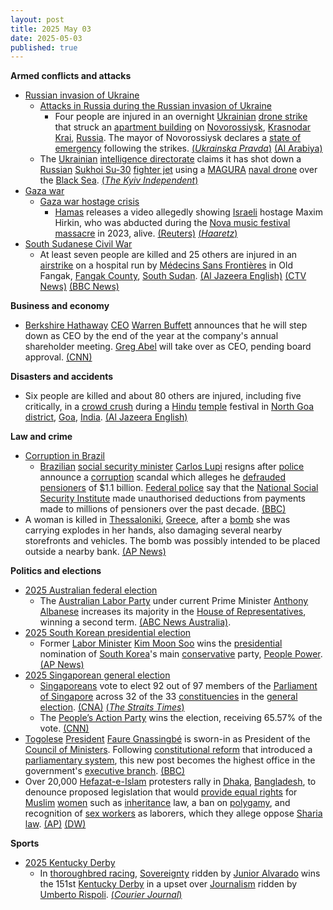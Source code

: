 ```yaml
---
layout: post
title: 2025 May 03
date: 2025-05-03
published: true
---
```



**Armed conflicts and attacks**

* [Russian invasion of Ukraine](https://en.wikipedia.org/wiki/Russian_invasion_of_Ukraine "Russian invasion of Ukraine")
  + [Attacks in Russia during the Russian invasion of Ukraine](https://en.wikipedia.org/wiki/Attacks_in_Russia_during_the_Russian_invasion_of_Ukraine "Attacks in Russia during the Russian invasion of Ukraine")
    - Four people are injured in an overnight [Ukrainian](https://en.wikipedia.org/wiki/Ukrainian_Armed_Forces "Ukrainian Armed Forces") [drone strike](https://en.wikipedia.org/wiki/Drone_warfare "Drone warfare") that struck an [apartment building](https://en.wikipedia.org/wiki/Apartment_building "Apartment building") on [Novorossiysk](https://en.wikipedia.org/wiki/Novorossiysk "Novorossiysk"), [Krasnodar Krai](https://en.wikipedia.org/wiki/Krasnodar_Krai "Krasnodar Krai"), [Russia](https://en.wikipedia.org/wiki/Russia "Russia"). The mayor of Novorossiysk declares a [state of emergency](https://en.wikipedia.org/wiki/State_of_emergency "State of emergency") following the strikes. [(*Ukrainska Pravda*)](https://www.pravda.com.ua/eng/news/2025/05/3/7510394/) [(Al Arabiya)](https://english.alarabiya.net/News/world/2025/05/03/russia-declares-state-of-emergency-at-port-after-ukrainian-drone-attack-on-novorossiysk)
  + The [Ukrainian](https://en.wikipedia.org/wiki/Ukraine "Ukraine") [intelligence directorate](https://en.wikipedia.org/wiki/Main_Directorate_of_Intelligence_%28Ukraine%29 "Main Directorate of Intelligence (Ukraine)") claims it has shot down a [Russian](https://en.wikipedia.org/wiki/Russian_Armed_Forces "Russian Armed Forces") [Sukhoi Su-30](https://en.wikipedia.org/wiki/Sukhoi_Su-30 "Sukhoi Su-30") [fighter jet](https://en.wikipedia.org/wiki/Fighter_jet "Fighter jet") using a [MAGURA](https://en.wikipedia.org/wiki/MAGURA_V5 "MAGURA V5") [naval drone](https://en.wikipedia.org/wiki/Unmanned_surface_vehicle "Unmanned surface vehicle") over the [Black Sea](https://en.wikipedia.org/wiki/Black_Sea "Black Sea"). [(*The Kyiv Independent*)](https://kyivindependent.com/ukrainian-intelligence-says-sea-drone-downs-russian-fighter-jet-in-world-first-strike/)
* [Gaza war](https://en.wikipedia.org/wiki/Gaza_war "Gaza war")
  + [Gaza war hostage crisis](https://en.wikipedia.org/wiki/Gaza_war_hostage_crisis "Gaza war hostage crisis")
    - [Hamas](https://en.wikipedia.org/wiki/Hamas "Hamas") releases a video allegedly showing [Israeli](https://en.wikipedia.org/wiki/Israel "Israel") hostage Maxim Hirkin, who was abducted during the [Nova music festival massacre](https://en.wikipedia.org/wiki/Nova_music_festival_massacre "Nova music festival massacre") in 2023, alive. [(Reuters)](https://www.reuters.com/world/middle-east/hamas-releases-video-man-identified-gaza-hostage-2025-05-03/) [(*Haaretz*)](https://www.haaretz.com/israel-news/2025-05-03/ty-article/.premium/hamas-releases-second-video-of-hostage-maxim-herkin-from-gaza-captivity/00000196-96e6-d19a-abfe-96f7b4110000)
* [South Sudanese Civil War](https://en.wikipedia.org/wiki/South_Sudanese_Civil_War "South Sudanese Civil War")
  + At least seven people are killed and 25 others are injured in an [airstrike](https://en.wikipedia.org/wiki/Airstrike "Airstrike") on a hospital run by [Médecins Sans Frontières](https://en.wikipedia.org/wiki/M%C3%A9decins_Sans_Fronti%C3%A8res "Médecins Sans Frontières") in Old Fangak, [Fangak County](https://en.wikipedia.org/wiki/Fangak_County "Fangak County"), [South Sudan](https://en.wikipedia.org/wiki/South_Sudan "South Sudan"). [(Al Jazeera English)](https://www.aljazeera.com/news/2025/5/3/at-least-seven-killed-in-south-sudan-hospital-bombing-msf) [(CTV News)](https://www.ctvnews.ca/world/article/attack-on-hospital-run-by-doctors-without-borders-leaves-at-least-4-dead-in-south-sudan/) [(BBC News)](https://www.bbc.com/news/articles/cm2536m9r2eo)

**Business and economy**

* [Berkshire Hathaway](https://en.wikipedia.org/wiki/Berkshire_Hathaway "Berkshire Hathaway") [CEO](https://en.wikipedia.org/wiki/CEO "CEO") [Warren Buffett](https://en.wikipedia.org/wiki/Warren_Buffett "Warren Buffett") announces that he will step down as CEO by the end of the year at the company's annual shareholder meeting. [Greg Abel](https://en.wikipedia.org/wiki/Greg_Abel "Greg Abel") will take over as CEO, pending board approval. [(CNN)](https://edition.cnn.com/2025/05/03/business/warren-buffett-berkshire-hathaway-meeting)

**Disasters and accidents**

* Six people are killed and about 80 others are injured, including five critically, in a [crowd crush](https://en.wikipedia.org/wiki/Crowd_crush "Crowd crush") during a [Hindu](https://en.wikipedia.org/wiki/Hinduism "Hinduism") [temple](https://en.wikipedia.org/wiki/Hindu_temple "Hindu temple") festival in [North Goa district](https://en.wikipedia.org/wiki/North_Goa_district "North Goa district"), [Goa](https://en.wikipedia.org/wiki/Goa "Goa"), [India](https://en.wikipedia.org/wiki/India "India"). [(Al Jazeera English)](https://www.aljazeera.com/news/2025/5/3/crowd-crush-at-temple-in-indias-goa-kills-6-injures-dozens)

**Law and crime**

* [Corruption in Brazil](https://en.wikipedia.org/wiki/Corruption_in_Brazil "Corruption in Brazil")
  + [Brazilian](https://en.wikipedia.org/wiki/Brazil "Brazil") [social security minister](https://en.wikipedia.org/wiki/Ministry_of_Social_Security_%28Brazil%29 "Ministry of Social Security (Brazil)") [Carlos Lupi](https://en.wikipedia.org/wiki/Carlos_Lupi "Carlos Lupi") resigns after [police](https://en.wikipedia.org/wiki/Law_enforcement_in_Brazil "Law enforcement in Brazil") announce a [corruption](https://en.wikipedia.org/wiki/Corruption "Corruption") scandal which alleges he [defrauded](https://en.wikipedia.org/wiki/Fraud "Fraud") [pensioners](https://en.wikipedia.org/wiki/Pensioner "Pensioner") of $1.1 billion. [Federal police](https://en.wikipedia.org/wiki/Federal_Police_of_Brazil "Federal Police of Brazil") say that the [National Social Security Institute](https://en.wikipedia.org/wiki/National_Social_Security_Institute "National Social Security Institute") made unauthorised deductions from payments made to millions of pensioners over the past decade. [(BBC)](https://www.bbc.com/news/articles/c0jz0wwgz95o)
* A woman is killed in [Thessaloniki](https://en.wikipedia.org/wiki/Thessaloniki "Thessaloniki"), [Greece](https://en.wikipedia.org/wiki/Greece "Greece"), after a [bomb](https://en.wikipedia.org/wiki/Improvised_explosive_device "Improvised explosive device") she was carrying explodes in her hands, also damaging several nearby storefronts and vehicles. The bomb was possibly intended to be placed outside a nearby bank. [(AP News)](https://apnews.com/article/thessaloniki-greece-bomb-explosion-4f7ff92f66cb2405e347f3b7e304a622)

**Politics and elections**

* [2025 Australian federal election](https://en.wikipedia.org/wiki/2025_Australian_federal_election "2025 Australian federal election")
  + The [Australian Labor Party](https://en.wikipedia.org/wiki/Australian_Labor_Party "Australian Labor Party") under current Prime Minister [Anthony Albanese](https://en.wikipedia.org/wiki/Anthony_Albanese "Anthony Albanese") increases its majority in the [House of Representatives](https://en.wikipedia.org/wiki/House_of_Representatives_%28Australia%29 "House of Representatives (Australia)"), winning a second term. [(ABC News Australia)](https://www.abc.net.au/news/2025-05-03/federal-election-night-2025-who-is-winning/105239714).
* [2025 South Korean presidential election](https://en.wikipedia.org/wiki/2025_South_Korean_presidential_election "2025 South Korean presidential election")
  + Former [Labor Minister](https://en.wikipedia.org/wiki/Ministry_of_Employment_and_Labor "Ministry of Employment and Labor") [Kim Moon Soo](https://en.wikipedia.org/wiki/Kim_Moon-soo_%28politician%29 "Kim Moon-soo (politician)") wins the [presidential](https://en.wikipedia.org/wiki/President_of_South_Korea "President of South Korea") nomination of [South Korea](https://en.wikipedia.org/wiki/South_Korea "South Korea")'s main [conservative](https://en.wikipedia.org/wiki/Conservatism_in_South_Korea "Conservatism in South Korea") party, [People Power](https://en.wikipedia.org/wiki/People_Power_Party_%28South_Korea%29 "People Power Party (South Korea)"). [(AP News)](https://apnews.com/article/south-korea-election-conservative-party-nominated-kim-moon-503473489b9daeb3785ab3ff9d5dee8e)
* [2025 Singaporean general election](https://en.wikipedia.org/wiki/2025_Singaporean_general_election "2025 Singaporean general election")
  + [Singaporeans](https://en.wikipedia.org/wiki/Singaporeans "Singaporeans") vote to elect 92 out of 97 members of the [Parliament of Singapore](https://en.wikipedia.org/wiki/Parliament_of_Singapore "Parliament of Singapore") across 32 of the 33 [constituencies](https://en.wikipedia.org/wiki/Constituencies_of_Singapore "Constituencies of Singapore") in the [general election](https://en.wikipedia.org/wiki/General_election "General election"). [(CNA)](https://www.channelnewsasia.com/singapore/ge2025-polling-day-vote-general-election-5104111) [(*The Straits Times*)](https://www.straitstimes.com/singapore/politics/singaporeans-head-to-the-polls-in-pm-wongs-first-election-as-leader)
  + The [People’s Action Party](https://en.wikipedia.org/wiki/People%E2%80%99s_Action_Party "People’s Action Party") wins the election, receiving 65.57% of the vote. [(CNN)](https://edition.cnn.com/2025/05/03/asia/singapore-ruling-party-election-win-intl-hnk)
* [Togolese](https://en.wikipedia.org/wiki/Togo "Togo") [President](https://en.wikipedia.org/wiki/President_of_Togo "President of Togo") [Faure Gnassingbé](https://en.wikipedia.org/wiki/Faure_Gnassingb%C3%A9 "Faure Gnassingbé") is sworn-in as President of the [Council of Ministers](https://en.wikipedia.org/wiki/Council_of_Ministers_of_Togo "Council of Ministers of Togo"). Following [constitutional reform](https://en.wikipedia.org/wiki/Constitutional_reform "Constitutional reform") that introduced a [parliamentary system](https://en.wikipedia.org/wiki/Parliamentary_system "Parliamentary system"), this new post becomes the highest office in the government's [executive branch](https://en.wikipedia.org/wiki/Executive_branch "Executive branch"). [(BBC)](https://www.bbc.com/news/articles/cgjl9l9z7zjo)
* Over 20,000 [Hefazat-e-Islam](https://en.wikipedia.org/wiki/Hefazat-e-Islam_Bangladesh "Hefazat-e-Islam Bangladesh") protesters rally in [Dhaka](https://en.wikipedia.org/wiki/Dhaka "Dhaka"), [Bangladesh](https://en.wikipedia.org/wiki/Bangladesh "Bangladesh"), to denounce proposed legislation that would [provide equal rights](https://en.wikipedia.org/wiki/Islamic_feminism "Islamic feminism") for [Muslim](https://en.wikipedia.org/wiki/Muslim "Muslim") [women](https://en.wikipedia.org/wiki/Women_in_Islam "Women in Islam") such as [inheritance](https://en.wikipedia.org/wiki/Inheritance "Inheritance") law, a ban on [polygamy](https://en.wikipedia.org/wiki/Polygamy "Polygamy"), and recognition of [sex workers](https://en.wikipedia.org/wiki/Sex_workers "Sex workers") as laborers, which they allege oppose [Sharia law](https://en.wikipedia.org/wiki/Sharia_law "Sharia law"). [(AP)](https://apnews.com/article/bangladesh-women-rights-islamists-rally-114e1acbe56e7be75bc9b5273365a17a) [(DW)](https://www.dw.com/en/bangladeshi-islamists-protest-womens-rights-proposal/a-72425960)

**Sports**

* [2025 Kentucky Derby](https://en.wikipedia.org/wiki/2025_Kentucky_Derby "2025 Kentucky Derby")
  + In [thoroughbred racing](https://en.wikipedia.org/wiki/Thoroughbred_racing "Thoroughbred racing"), [Sovereignty](https://en.wikipedia.org/wiki/Sovereignty_%28horse%29 "Sovereignty (horse)") ridden by [Junior Alvarado](https://en.wikipedia.org/wiki/Junior_Alvarado "Junior Alvarado") wins the 151st [Kentucky Derby](https://en.wikipedia.org/wiki/Kentucky_Derby "Kentucky Derby") in a upset over [Journalism](https://en.wikipedia.org/wiki/Journalism_%28horse%29 "Journalism (horse)") ridden by [Umberto Rispoli](https://en.wikipedia.org/wiki/Umberto_Rispoli "Umberto Rispoli"). [(*Courier Journal*)](https://www.courier-journal.com/story/sports/horses/kentucky-derby/2025/05/03/sovereignty-pedigree-kentucky-derby-winner-horse-bio/79511749007/)
